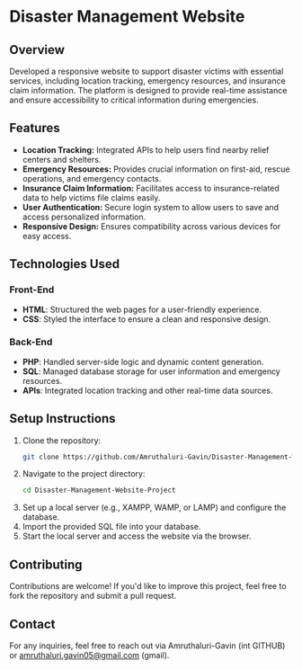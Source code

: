 # Disaster Management Website

## Overview
Developed a responsive website to support disaster victims with essential services, including location tracking, emergency resources, and insurance claim information. The platform is designed to provide real-time assistance and ensure accessibility to critical information during emergencies.

## Features
- **Location Tracking:** Integrated APIs to help users find nearby relief centers and shelters.
- **Emergency Resources:** Provides crucial information on first-aid, rescue operations, and emergency contacts.
- **Insurance Claim Information:** Facilitates access to insurance-related data to help victims file claims easily.
- **User Authentication:** Secure login system to allow users to save and access personalized information.
- **Responsive Design:** Ensures compatibility across various devices for easy access.

## Technologies Used
### Front-End
- **HTML**: Structured the web pages for a user-friendly experience.
- **CSS**: Styled the interface to ensure a clean and responsive design.

### Back-End
- **PHP**: Handled server-side logic and dynamic content generation.
- **SQL**: Managed database storage for user information and emergency resources.
- **APIs**: Integrated location tracking and other real-time data sources.

## Setup Instructions
1. Clone the repository:
   ```bash
   git clone https://github.com/Amruthaluri-Gavin/Disaster-Management-Website-Project.git
   ```
2. Navigate to the project directory:
   ```bash
   cd Disaster-Management-Website-Project
   ```
3. Set up a local server (e.g., XAMPP, WAMP, or LAMP) and configure the database.
4. Import the provided SQL file into your database.
5. Start the local server and access the website via the browser.

## Contributing
Contributions are welcome! If you'd like to improve this project, feel free to fork the repository and submit a pull request.

## Contact
For any inquiries, feel free to reach out via Amruthaluri-Gavin (int GITHUB) or amruthaluri.gavin05@gmail.com (gmail).
